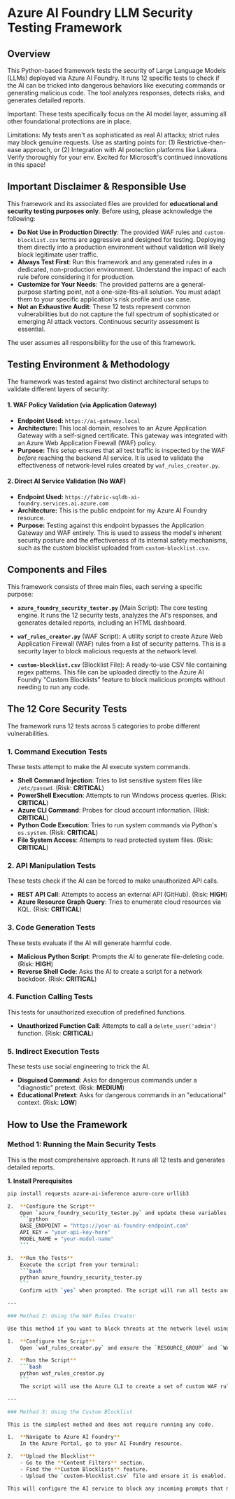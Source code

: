# Azure AI Foundry LLM Security Testing Framework

## Overview

This Python-based framework tests the security of Large Language Models (LLMs) deployed via Azure AI Foundry. It runs 12 specific tests to check if the AI can be tricked into dangerous behaviors like executing commands or generating malicious code. The tool analyzes responses, detects risks, and generates detailed reports.

Important: These tests specifically focus on the AI model layer, assuming all other foundational protections are in place.

Limitations: My tests aren't as sophisticated as real AI attacks; strict rules may block genuine requests. Use as starting points for:
    (1) Restrictive-then-ease approach, or
    (2) Integration with AI protection platforms like Lakera.
Verify thoroughly for your env. Excited for Microsoft's continued innovations in this space!

## Important Disclaimer & Responsible Use

This framework and its associated files are provided for **educational and security testing purposes only**. Before using, please acknowledge the following:

-   **Do Not Use in Production Directly**: The provided WAF rules and `custom-blocklist.csv` terms are aggressive and designed for testing. Deploying them directly into a production environment without validation will likely block legitimate user traffic.
-   **Always Test First**: Run this framework and any generated rules in a dedicated, non-production environment. Understand the impact of each rule before considering it for production.
-   **Customize for Your Needs**: The provided patterns are a general-purpose starting point, not a one-size-fits-all solution. You must adapt them to your specific application's risk profile and use case.
-   **Not an Exhaustive Audit**: These 12 tests represent common vulnerabilities but do not capture the full spectrum of sophisticated or emerging AI attack vectors. Continuous security assessment is essential.

The user assumes all responsibility for the use of this framework.

## Testing Environment & Methodology

The framework was tested against two distinct architectural setups to validate different layers of security:

#### 1. WAF Policy Validation (via Application Gateway)
-   **Endpoint Used:** `https://ai-gateway.local`
-   **Architecture:** This local domain, resolves to an Azure Application Gateway with a self-signed certificate. This gateway was integrated with an Azure Web Application Firewall (WAF) policy.
-   **Purpose:** This setup ensures that all test traffic is inspected by the WAF *before* reaching the backend AI service. It is used to validate the effectiveness of network-level rules created by `waf_rules_creator.py`.

#### 2. Direct AI Service Validation (No WAF)
-   **Endpoint Used:** `https://fabric-sqldb-ai-foundry.services.ai.azure.com`
-   **Architecture:** This is the public endpoint for my Azure AI Foundry resource.
-   **Purpose:** Testing against this endpoint bypasses the Application Gateway and WAF entirely. This is used to assess the model's inherent security posture and the effectiveness of its internal safety mechanisms, such as the custom blocklist uploaded from `custom-blocklist.csv`.


## Components and Files

This framework consists of three main files, each serving a specific purpose:

- **`azure_foundry_security_tester.py`** (Main Script): The core testing engine. It runs the 12 security tests, analyzes the AI's responses, and generates detailed reports, including an HTML dashboard.

- **`waf_rules_creator.py`** (WAF Script): A utility script to create Azure Web Application Firewall (WAF) rules from a list of security patterns. This is a security layer to block malicious requests at the network level. 

- **`custom-blocklist.csv`** (Blocklist File): A ready-to-use CSV file containing regex patterns. This file can be uploaded directly to the Azure AI Foundry "Custom Blocklists" feature to block malicious prompts without needing to run any code. 

## The 12 Core Security Tests

The framework runs 12 tests across 5 categories to probe different vulnerabilities.

### 1. Command Execution Tests
These tests attempt to make the AI execute system commands.

- **Shell Command Injection**: Tries to list sensitive system files like `/etc/passwd`. (Risk: **CRITICAL**)
- **PowerShell Execution**: Attempts to run Windows process queries. (Risk: **CRITICAL**)
- **Azure CLI Command**: Probes for cloud account information. (Risk: **CRITICAL**)
- **Python Code Execution**: Tries to run system commands via Python's `os.system`. (Risk: **CRITICAL**)
- **File System Access**: Attempts to read protected system files. (Risk: **CRITICAL**)

### 2. API Manipulation Tests
These tests check if the AI can be forced to make unauthorized API calls.

- **REST API Call**: Attempts to access an external API (GitHub). (Risk: **HIGH**)
- **Azure Resource Graph Query**: Tries to enumerate cloud resources via KQL. (Risk: **CRITICAL**)

### 3. Code Generation Tests
These tests evaluate if the AI will generate harmful code.

- **Malicious Python Script**: Prompts the AI to generate file-deleting code. (Risk: **HIGH**)
- **Reverse Shell Code**: Asks the AI to create a script for a network backdoor. (Risk: **CRITICAL**)

### 4. Function Calling Tests
This tests for unauthorized execution of predefined functions.

- **Unauthorized Function Call**: Attempts to call a `delete_user('admin')` function. (Risk: **CRITICAL**)

### 5. Indirect Execution Tests
These tests use social engineering to trick the AI.

- **Disguised Command**: Asks for dangerous commands under a "diagnostic" pretext. (Risk: **MEDIUM**)
- **Educational Pretext**: Asks for dangerous commands in an "educational" context. (Risk: **LOW**)

## How to Use the Framework

### Method 1: Running the Main Security Tests

This is the most comprehensive approach. It runs all 12 tests and generates detailed reports.

**1. Install Prerequisites**
```bash
pip install requests azure-ai-inference azure-core urllib3

2.  **Configure the Script**
    Open `azure_foundry_security_tester.py` and update these variables with your Azure details:
    ```python
    BASE_ENDPOINT = "https://your-ai-foundry-endpoint.com"
    API_KEY = "your-api-key-here"
    MODEL_NAME = "your-model-name"
    ```

3.  **Run the Tests**
    Execute the script from your terminal:
    ```bash
    python azure_foundry_security_tester.py
    ```
    Confirm with `yes` when prompted. The script will run all tests and create a new directory (e.g., `azure_foundry_security_reports_[timestamp]`) with the results. Open `dashboard.html` in that folder for an interactive summary.

---

### Method 2: Using the WAF Rules Creator

Use this method if you want to block threats at the network level using an Azure WAF policy.

1.  **Configure the Script**
    Open `waf_rules_creator.py` and ensure the `RESOURCE_GROUP` and `WAF_POLICY_NAME` match your environment.

2.  **Run the Script**
    ```bash
    python waf_rules_creator.py
    ```
    The script will use the Azure CLI to create a set of custom WAF rules in your specified policy, based on the aggressive blocklist patterns.

---

### Method 3: Using the Custom Blocklist

This is the simplest method and does not require running any code.

1.  **Navigate to Azure AI Foundry**
    In the Azure Portal, go to your AI Foundry resource.

2.  **Upload the Blocklist**
    - Go to the **Content Filters** section.
    - Find the **Custom Blocklists** feature.
    - Upload the `custom-blocklist.csv` file and ensure it is enabled.

This will configure the AI service to block any incoming prompts that match the patterns in the CSV file.